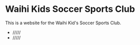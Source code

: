# Waihi Kids Soccer Sports Club
This is a website for the Waihi Kid's Soccer Sports Club.
* /////
* /////
